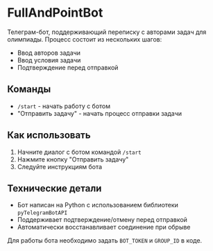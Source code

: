 # FullAndPointBot
 Телеграм-бот, поддерживающий переписку с авторами задач для олимпиады. Процесс состоит из нескольких шагов:
 
- Ввод авторов задачи
- Ввод условия задачи
- Подтверждение перед отправкой

## Команды
- `/start` - начать работу с ботом
- "Отправить задачу" - начать процесс отправки задачи

## Как использовать
1. Начните диалог с ботом командой `/start`
2. Нажмите кнопку "Отправить задачу"
3. Следуйте инструкциям бота

## Технические детали
- Бот написан на Python с использованием библиотеки `pyTelegramBotAPI`
- Поддерживает подтверждение/отмену перед отправкой
- Автоматически восстанавливает соединение при обрыве

Для работы бота необходимо задать `BOT_TOKEN` и `GROUP_ID` в коде.
